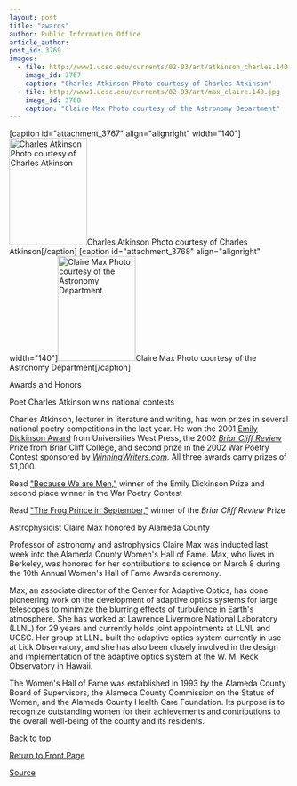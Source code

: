 ```yaml
---
layout: post
title: "awards"
author: Public Information Office
article_author: 
post_id: 3769
images:
  - file: http://www1.ucsc.edu/currents/02-03/art/atkinson_charles.140.jpg
    image_id: 3767
    caption: "Charles Atkinson Photo courtesy of Charles Atkinson"
  - file: http://www1.ucsc.edu/currents/02-03/art/max_claire.140.jpg
    image_id: 3768
    caption: "Claire Max Photo courtesy of the Astronomy Department"
---
```


[caption id="attachment_3767" align="alignright" width="140"]<a href="http://dev-ucsc-news.pantheonsite.io/wp-content/uploads/2003/03/atkinson_charles.140.jpg"><img class="size-full wp-image-3767" src="http://dev-ucsc-news.pantheonsite.io/wp-content/uploads/2003/03/atkinson_charles.140.jpg" alt="Charles Atkinson Photo courtesy of Charles Atkinson" width="140" height="192" /></a>Charles Atkinson Photo courtesy of Charles Atkinson[/caption]
[caption id="attachment_3768" align="alignright" width="140"]<a href="http://dev-ucsc-news.pantheonsite.io/wp-content/uploads/2003/03/max_claire.140.jpg"><img class="size-full wp-image-3768" src="http://dev-ucsc-news.pantheonsite.io/wp-content/uploads/2003/03/max_claire.140.jpg" alt="Claire Max Photo courtesy of the Astronomy Department" width="140" height="189" /></a>Claire Max Photo courtesy of the Astronomy Department[/caption]
<p class="pagehead">
  Awards and Honors
</p>
<p>
  <span class="sectionhead"><a name="atkinson" id="atkinson"></a>Poet Charles Atkinson wins national contests</span>
</p>
<p>
  Charles Atkinson, lecturer in literature and writing, has won prizes in several national poetry competitions in the last year. He won the 2001 <a href="http://www.popularpicks.com/Dickinson.htm">Emily Dickinson Award</a> from Universities West Press, the 2002 <a href="http://www.briarcliff.edu/bcreview/"><i>Briar Cliff Review</i></a> Prize from Briar Cliff College, and second prize in the 2002 War Poetry Contest sponsored by <i><a href="http://winningwriters.com/warcontest/2002/winners.htm">WinningWriters.com</a></i>. All three awards carry prizes of $1,000.
</p>
<p>
  Read <a href="http://www.popularpicks.com/Winner2001.htm">"Because We are Men,"</a> winner of the Emily Dickinson Prize and second place winner in the War Poetry Contest
</p>
<p>
  Read <a href="http://www.briarcliff.edu/bcreview/poetry02.htm">"The Frog Prince in September,"</a> winner of the <i>Briar Cliff Review</i> Prize
</p>
<p>
  <span class="sectionhead"><a name="max" id="max"></a>Astrophysicist Claire Max honored by Alameda County</span><br>
</p>
<p>
  Professor of astronomy and astrophysics Claire Max was inducted last week into the Alameda County Women's Hall of Fame. Max, who lives in Berkeley, was honored for her contributions to science on March 8 during the 10th Annual Women's Hall of Fame Awards ceremony.
</p>
<p>
  Max, an associate director of the Center for Adaptive Optics, has done pioneering work on the development of adaptive optics systems for large telescopes to minimize the blurring effects of turbulence in Earth's atmosphere. She has worked at Lawrence Livermore National Laboratory (LLNL) for 29 years and currently holds joint appointments at LLNL and UCSC. Her group at LLNL built the adaptive optics system currently in use at Lick Observatory, and she has also been closely involved in the design and implementation of the adaptive optics system at the W. M. Keck Observatory in Hawaii.<br>
</p>
<p>
  The Women's Hall of Fame was established in 1993 by the Alameda County Board of Supervisors, the Alameda County Commission on the Status of Women, and the Alameda County Health Care Foundation. Its purpose is to recognize outstanding women for their achievements and contributions to the overall well-being of the county and its residents.
</p>
<p>
  <a href="#atkinson">Back to top</a>
</p>
<p>
  <a href="http://currents.ucsc.edu/">Return to Front Page</a>
</p>
<p><a href="http://www1.ucsc.edu/currents/02-03/03-10/awards.html" title="Permalink to awards">Source</a></p>
